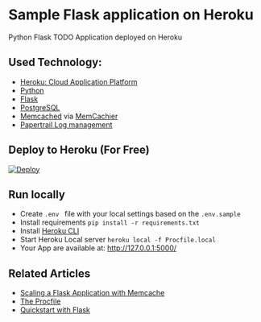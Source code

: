 # Sample Flask application on Heroku

Python Flask TODO Application deployed on Heroku

## Used Technology:
 - [Heroku: Cloud Application Platform](https://www.heroku.com/)
 - [Python](https://www.python.org/)
 - [Flask](https://flask.palletsprojects.com/)
 - [PostgreSQL](https://www.postgresql.org/)
 - [Memcached](https://memcached.org/) via [MemCachier](https://elements.heroku.com/addons/memcachier)
 - [Papertrail Log management](https://www.papertrail.com/)

## Deploy to Heroku (For Free)
[![Deploy](https://www.herokucdn.com/deploy/button.svg)](https://heroku.com/deploy?template=https://github.com/slyapustin/heroku-flask)

## Run locally
 - Create `.env ` file with your local settings based on the `.env.sample`
 - Install requirements `pip install -r requirements.txt`
 - Install [Heroku CLI](https://devcenter.heroku.com/articles/heroku-cli)
 - Start Heroku Local server `heroku local -f Procfile.local`
 - Your App are available at: http://127.0.0.1:5000/
 
## Related Articles
 - [Scaling a Flask Application with Memcache](https://devcenter.heroku.com/articles/flask-memcache#set-up-memcache)
 - [The Procfile](https://devcenter.heroku.com/articles/procfile)
 - [Quickstart with Flask](https://flask.palletsprojects.com/en/1.1.x/quickstart/)

